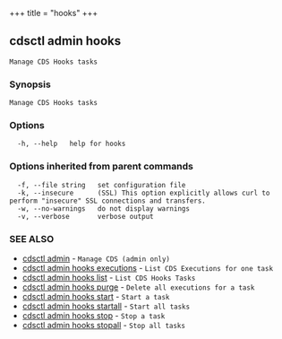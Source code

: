 +++
title = "hooks"
+++
## cdsctl admin hooks

`Manage CDS Hooks tasks`

### Synopsis

`Manage CDS Hooks tasks`

### Options

```
  -h, --help   help for hooks
```

### Options inherited from parent commands

```
  -f, --file string   set configuration file
  -k, --insecure      (SSL) This option explicitly allows curl to perform "insecure" SSL connections and transfers.
  -w, --no-warnings   do not display warnings
  -v, --verbose       verbose output
```

### SEE ALSO

* [cdsctl admin](/cli/cdsctl/admin/)	 - `Manage CDS (admin only)`
* [cdsctl admin hooks executions](/cli/cdsctl/admin/hooks/executions/)	 - `List CDS Executions for one task`
* [cdsctl admin hooks list](/cli/cdsctl/admin/hooks/list/)	 - `List CDS Hooks Tasks`
* [cdsctl admin hooks purge](/cli/cdsctl/admin/hooks/purge/)	 - `Delete all executions for a task`
* [cdsctl admin hooks start](/cli/cdsctl/admin/hooks/start/)	 - `Start a task`
* [cdsctl admin hooks startall](/cli/cdsctl/admin/hooks/startall/)	 - `Start all tasks`
* [cdsctl admin hooks stop](/cli/cdsctl/admin/hooks/stop/)	 - `Stop a task`
* [cdsctl admin hooks stopall](/cli/cdsctl/admin/hooks/stopall/)	 - `Stop all tasks`

